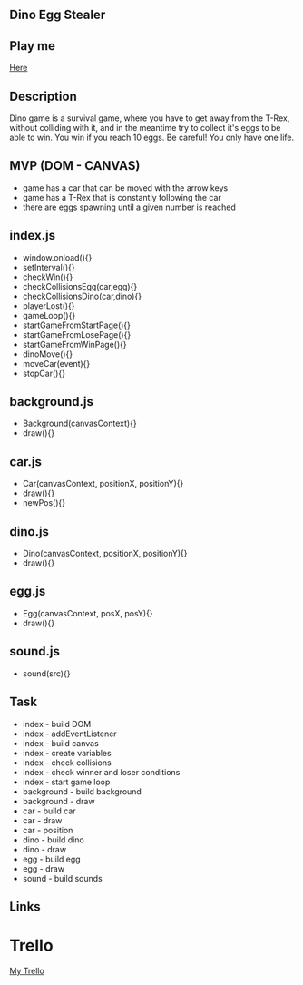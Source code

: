 ## Dino Egg Stealer

## Play me

[Here](https://monikageiger.github.io/dino-game/)

## Description
Dino game is a survival game, where you have to get away from the T-Rex, without colliding with it, and in the meantime try to collect it's eggs to be able to win. You win if you reach 10 eggs. Be careful! You only have one life. 


## MVP (DOM - CANVAS)

- game has a car that can be moved with the arrow keys
- game has a T-Rex that is constantly following the car
- there are eggs spawning until a given number is reached

## index.js

- window.onload(){}
- setInterval(){}
- checkWin(){}
- checkCollisionsEgg(car,egg){}
- checkCollisionsDino(car,dino){}
- playerLost(){}
- gameLoop(){}
- startGameFromStartPage(){}
- startGameFromLosePage(){}
- startGameFromWinPage(){}
- dinoMove(){}
- moveCar(event){}
- stopCar(){}


## background.js

- Background(canvasContext){}
- draw(){}

## car.js 

- Car(canvasContext, positionX, positionY){}
- draw(){}
- newPos(){}

## dino.js

- Dino(canvasContext, positionX, positionY){}
- draw(){}

## egg.js

- Egg(canvasContext, posX, posY){}
- draw(){}

## sound.js

- sound(src){}


## Task


- index - build DOM
- index - addEventListener
- index - build canvas
- index - create variables
- index - check collisions
- index - check winner and loser conditions
- index - start game loop
- background - build background
- background - draw
- car - build car
- car - draw
- car - position
- dino - build dino
- dino - draw
- egg - build egg
- egg - draw
- sound - build sounds


## Links

# Trello 

[My Trello](https://trello.com/b/JBgFlhTI/project-1)
